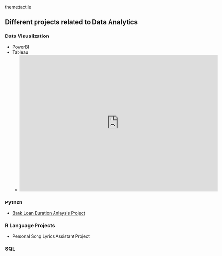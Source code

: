 
theme:tactile
## Different projects related to Data Analytics

### Data Visualization
- PowerBI
- Tableau
  - <iframe seamless frameborder="0" src="https://public.tableau.com/app/profile/arvee.flores/viz/PublicSalesDatasetVisualization/GeomapwithSalesperStates?:embed=yes&:display_count=yes&:showVizHome=no" width = '650' height = '450'></iframe> 

### Python
  - [Bank Loan Duration Anlaysis Project](/Data-Analytics/Python%20Projects/)

### R Language Projects
  - [Personal Song Lyrics Assistant Project](/Data-Analytics/Personal%20Song%20Lyrics%20Assistant/)
  

### SQL
